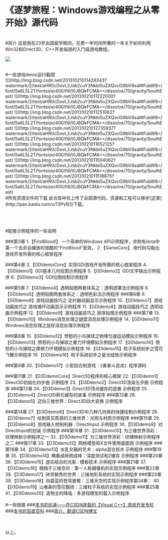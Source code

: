 《逐梦旅程：Windows游戏编程之从零开始》源代码
===============================
<BR>
#简介
这是我在23岁出国留学期间，花费一年时间所著的一本关于如何利用Win32和Direct3D、C++开发端游的入门级游戏教程。
    
![](http://img.blog.csdn.net/20150327124003877?watermark/2/text/aHR0cDovL2Jsb2cuY3Nkbi5uZXQvcG9lbV9xaWFubW8=/font/5a6L5L2T/fontsize/400/fill/I0JBQkFCMA==/dissolve/70/gravity/Center)
    
<BR>
#一些游戏demo运行截图
<br>
![](http://img.blog.csdn.net/20131021011428343?watermark/2/text/aHR0cDovL2Jsb2cuY3Nkbi5uZXQvcG9lbV9xaWFubW8=/font/5a6L5L2T/fontsize/400/fill/I0JBQkFCMA==/dissolve/70/gravity/SouthEast)
![](http://img.blog.csdn.net/20131021011222000?watermark/2/text/aHR0cDovL2Jsb2cuY3Nkbi5uZXQvcG9lbV9xaWFubW8=/font/5a6L5L2T/fontsize/400/fill/I0JBQkFCMA==/dissolve/70/gravity/SouthEast)
![](http://img.blog.csdn.net/20131021011251062?watermark/2/text/aHR0cDovL2Jsb2cuY3Nkbi5uZXQvcG9lbV9xaWFubW8=/font/5a6L5L2T/fontsize/400/fill/I0JBQkFCMA==/dissolve/70/gravity/SouthEast)
![](http://img.blog.csdn.net/20131021012735937?watermark/2/text/aHR0cDovL2Jsb2cuY3Nkbi5uZXQvcG9lbV9xaWFubW8=/font/5a6L5L2T/fontsize/400/fill/I0JBQkFCMA==/dissolve/70/gravity/SouthEast)
![](http://img.blog.csdn.net/20131021011652125?watermark/2/text/aHR0cDovL2Jsb2cuY3Nkbi5uZXQvcG9lbV9xaWFubW8=/font/5a6L5L2T/fontsize/400/fill/I0JBQkFCMA==/dissolve/70/gravity/SouthEast)
![](http://img.blog.csdn.net/20131021011504062?watermark/2/text/aHR0cDovL2Jsb2cuY3Nkbi5uZXQvcG9lbV9xaWFubW8=/font/5a6L5L2T/fontsize/400/fill/I0JBQkFCMA==/dissolve/70/gravity/SouthEast)
![](http://img.blog.csdn.net/20131021011518875?watermark/2/text/aHR0cDovL2Jsb2cuY3Nkbi5uZXQvcG9lbV9xaWFubW8=/font/5a6L5L2T/fontsize/400/fill/I0JBQkFCMA==/dissolve/70/gravity/SouthEast)

<BR>
#所有资源文件的下载
此仓库中仅上传了全部源代码，资源和工程可以移步[这里](http://pan.baidu.com/s/13PVB3)下载。<br>
<br><br><br>
    
#配套示例程序的一些说明

###第3章
    1.【FirstBlood!】 一个简单的Windows API示例程序，并附有dota中第一个击杀会播放的很酷的“FirstBlood”音效。
    2.【GameCore】 用代码勾勒出游戏开发所需的核心框架程序
 
###第4章
    3.【GDIdemoCore】实现GDI游戏开发所需的核心框架程序
    4.【GDIdemo1】GDI基本几何绘图示例程序
    5.【GDIdemo2】GDI文字输出示例程序
    6.【GDIdemo3】GDI位图绘制示例程序

###第5章
    7.【GDIdemo4】透明贴图两套体系之：透明遮罩法示例程序
    8.【GDIdemo5】透明贴图两套体系之：透明色彩法示例程序
###第6章
    9.【GDIdemo6】游戏动画技巧之 定时器动画显示示例程序
    10.【GDIdemo7】游戏动画技巧之 游戏循环动画显示示例程序
    11.【GDIdemo8】游戏动画技巧之 透明动画示例程序
    12.【GDIdemo9】游戏动画技巧之 排序贴图示例程序
###第7章
    13.【GDIdemo10】Windows消息处理之键盘消息处理示例程序
    14.【GDIdemo11】Windows消息处理之鼠标消息处理示例程序

###第8章
    15.【GDIdemo12】愤怒的小鸟弹球之物理匀速运动模拟示例程序
    16.【GDIdemo13】愤怒的小鸟弹球之重力环境模拟示例程序
    17.【GDIdemo14】愤怒的小鸟弹球之摩擦力环境模拟示例程序
    18.【GDIdemo15】粒子系统初步之雪花飞舞示例程序
    19.【GDIdemo16】粒子系统初步之星光绽放示例程序
 
###第9章
    20.【GDIdemo17】小型回合制游戏：《勇者斗恶龙》程序源码
 
###第11章
    21.【D3DdemoCore】Direct3D程序的核心框架
    22.【D3Ddemo1】Direct3D初始化四步曲 示例程序
    23.【D3Ddemo2】Direct3D渲染五步曲 示例程序
###第12章
    24.【D3Ddemo3】Direct3D顶点缓存的逆袭 示例程序
    25.【D3Ddemo4】Direct3D索引缓存的故事 示例程序
###第13章
    26.【D3Ddemo5】迈向三维世界：Direct3D四大变换 示例程序
 
###第14章
    27.【D3Ddemo6】Direct3D中几种几何体的快捷绘制示例程序
    28.【D3Ddemo7】绘制真实质感的三维世界：光照与材质示例程序
###第15章
    29.【D3Ddemo8】游戏输入控制利器 : DirectInput 示例程序
    30.【D3Ddemo9】对DirectInput的封装 示例程序
###第16章
    31.【D3Ddemo10】为三维世界添彩：纹理映射示例程序之一
    32.【D3Ddemo11】为三维世界添彩：纹理映射示例程序之二
###第17章
    33.【D3Ddemo12】网格模型和X文件使用面面观 示例程序
###第18章
    34.【D3Ddemo13】水乳交融的艺术：alpha混合技术 示例程序
###第19章
    35.【D3Ddemo14】横看成岭侧成峰：深度测试和Z缓存 示例程序
###第20章
    36.【D3Ddemo15】虚实结合的光影 : 模板技术 示例程序
###第21章
    37.【D3Ddemo16】翱翔于三维空间：第一人称摄像机的实现示例程序
###第22章
    38.【D3Ddemo17】钟灵毓秀的世界：三维地形系统的实现示例程序
###第23章
    39.【D3Ddemo18】向碧蓝的苍穹致敬：三维天空的实现示例程序第24章：
    40.【D3Ddemo19】让唯美的雪花飘扬：三维粒子系统的实现示例程序
###第25章
    41.【D3Ddemo20】造物主的降临：多游戏模型的载入示例程序
<br>
<br>
#一些链接
###[本书的前身——在CSDN连载的【Visual C++】游戏开发专栏](http://blog.csdn.net/column/details/vc-game-programming.html "悬停显示")  
###[本书的百度百科](http://baike.baidu.com/link?url=poL_81VLebCBK-7xuXqnPkeqLpgJvKNLYBHSpIoUQC837z7DG3ivMddMOKFmrZnb48woEYpFEj2XZwkMvM5m5q "悬停显示")
###[简介、勘误CSDN博文](http://blog.csdn.net/poem_qianmo/article/details/12895487 "悬停显示")  
<br>

<br>
以上。


